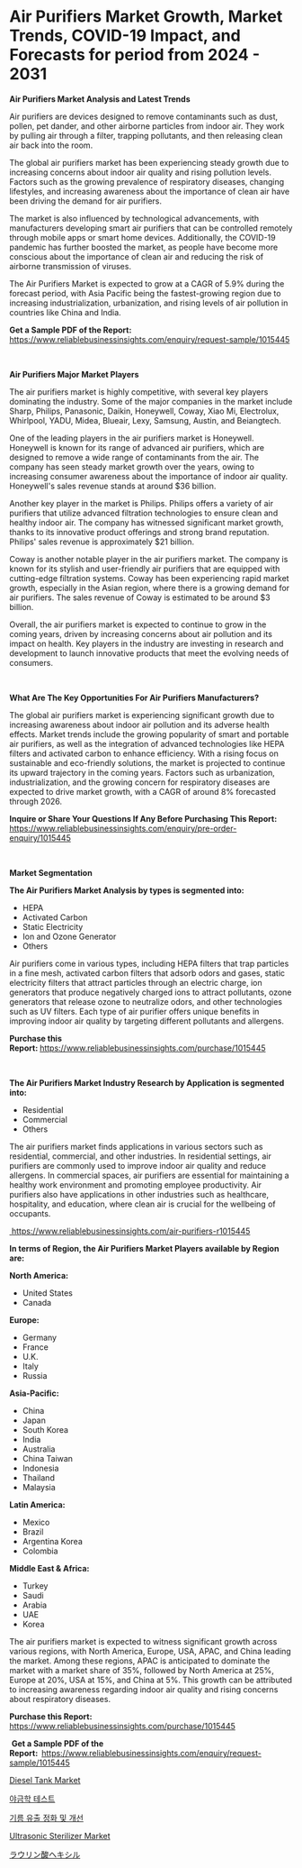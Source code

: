 <p><h1>Air Purifiers Market Growth, Market Trends, COVID-19 Impact, and Forecasts for period from 2024 - 2031</h1></p><p><strong>Air Purifiers Market Analysis and Latest Trends</strong></p>
<p><p>Air purifiers are devices designed to remove contaminants such as dust, pollen, pet dander, and other airborne particles from indoor air. They work by pulling air through a filter, trapping pollutants, and then releasing clean air back into the room.</p><p>The global air purifiers market has been experiencing steady growth due to increasing concerns about indoor air quality and rising pollution levels. Factors such as the growing prevalence of respiratory diseases, changing lifestyles, and increasing awareness about the importance of clean air have been driving the demand for air purifiers.</p><p>The market is also influenced by technological advancements, with manufacturers developing smart air purifiers that can be controlled remotely through mobile apps or smart home devices. Additionally, the COVID-19 pandemic has further boosted the market, as people have become more conscious about the importance of clean air and reducing the risk of airborne transmission of viruses.</p><p>The Air Purifiers Market is expected to grow at a CAGR of 5.9% during the forecast period, with Asia Pacific being the fastest-growing region due to increasing industrialization, urbanization, and rising levels of air pollution in countries like China and India.</p></p>
<p><strong>Get a Sample PDF of the Report:&nbsp;</strong> <a href="https://www.reliablebusinessinsights.com/enquiry/request-sample/1015445">https://www.reliablebusinessinsights.com/enquiry/request-sample/1015445</a></p>
<p>&nbsp;</p>
<p><strong>Air Purifiers Major Market Players</strong></p>
<p><p>The air purifiers market is highly competitive, with several key players dominating the industry. Some of the major companies in the market include Sharp, Philips, Panasonic, Daikin, Honeywell, Coway, Xiao Mi, Electrolux, Whirlpool, YADU, Midea, Blueair, Lexy, Samsung, Austin, and Beiangtech.</p><p>One of the leading players in the air purifiers market is Honeywell. Honeywell is known for its range of advanced air purifiers, which are designed to remove a wide range of contaminants from the air. The company has seen steady market growth over the years, owing to increasing consumer awareness about the importance of indoor air quality. Honeywell's sales revenue stands at around $36 billion.</p><p>Another key player in the market is Philips. Philips offers a variety of air purifiers that utilize advanced filtration technologies to ensure clean and healthy indoor air. The company has witnessed significant market growth, thanks to its innovative product offerings and strong brand reputation. Philips' sales revenue is approximately $21 billion.</p><p>Coway is another notable player in the air purifiers market. The company is known for its stylish and user-friendly air purifiers that are equipped with cutting-edge filtration systems. Coway has been experiencing rapid market growth, especially in the Asian region, where there is a growing demand for air purifiers. The sales revenue of Coway is estimated to be around $3 billion.</p><p>Overall, the air purifiers market is expected to continue to grow in the coming years, driven by increasing concerns about air pollution and its impact on health. Key players in the industry are investing in research and development to launch innovative products that meet the evolving needs of consumers.</p></p>
<p>&nbsp;</p>
<p><strong>What Are The Key Opportunities For Air Purifiers Manufacturers?</strong></p>
<p><p>The global air purifiers market is experiencing significant growth due to increasing awareness about indoor air pollution and its adverse health effects. Market trends include the growing popularity of smart and portable air purifiers, as well as the integration of advanced technologies like HEPA filters and activated carbon to enhance efficiency. With a rising focus on sustainable and eco-friendly solutions, the market is projected to continue its upward trajectory in the coming years. Factors such as urbanization, industrialization, and the growing concern for respiratory diseases are expected to drive market growth, with a CAGR of around 8% forecasted through 2026.</p></p>
<p><strong>Inquire or Share Your Questions If Any Before Purchasing This Report:</strong> <a href="https://www.reliablebusinessinsights.com/enquiry/pre-order-enquiry/1015445">https://www.reliablebusinessinsights.com/enquiry/pre-order-enquiry/1015445</a></p>
<p>&nbsp;</p>
<p><strong>Market Segmentation</strong></p>
<p><strong>The Air Purifiers Market Analysis by types is segmented into:</strong></p>
<p><ul><li>HEPA</li><li>Activated Carbon</li><li>Static Electricity</li><li>Ion and Ozone Generator</li><li>Others</li></ul></p>
<p><p>Air purifiers come in various types, including HEPA filters that trap particles in a fine mesh, activated carbon filters that adsorb odors and gases, static electricity filters that attract particles through an electric charge, ion generators that produce negatively charged ions to attract pollutants, ozone generators that release ozone to neutralize odors, and other technologies such as UV filters. Each type of air purifier offers unique benefits in improving indoor air quality by targeting different pollutants and allergens.</p></p>
<p><strong>Purchase this Report:&nbsp;</strong><a href="https://www.reliablebusinessinsights.com/purchase/1015445">https://www.reliablebusinessinsights.com/purchase/1015445</a></p>
<p>&nbsp;</p>
<p><strong>The Air Purifiers Market Industry Research by Application is segmented into:</strong></p>
<p><ul><li>Residential</li><li>Commercial</li><li>Others</li></ul></p>
<p><p>The air purifiers market finds applications in various sectors such as residential, commercial, and other industries. In residential settings, air purifiers are commonly used to improve indoor air quality and reduce allergens. In commercial spaces, air purifiers are essential for maintaining a healthy work environment and promoting employee productivity. Air purifiers also have applications in other industries such as healthcare, hospitality, and education, where clean air is crucial for the wellbeing of occupants.</p></p>
<p><a href="https://www.reliablebusinessinsights.com/air-purifiers-r1015445">&nbsp;https://www.reliablebusinessinsights.com/air-purifiers-r1015445</a></p>
<p><strong>In terms of Region, the Air Purifiers Market Players available by Region are:</strong></p>
<p>
    <p> <strong> North America: </strong>
        <ul>
            <li>United States</li>
            <li>Canada</li>
        </ul>
        </p> 
    <p> <strong> Europe: </strong>
        <ul>
            <li>Germany</li>
            <li>France</li>
            <li>U.K.</li>
            <li>Italy</li>
            <li>Russia</li>
        </ul>
        </p> 
    <p> <strong> Asia-Pacific: </strong>
        <ul>
            <li>China</li>
            <li>Japan</li>
            <li>South Korea</li>
            <li>India</li>
            <li>Australia</li>
            <li>China Taiwan</li>
            <li>Indonesia</li>
            <li>Thailand</li>
            <li>Malaysia</li>
        </ul>
        </p> 
    <p> <strong> Latin America: </strong>
        <ul>
            <li>Mexico</li>
            <li>Brazil</li>
            <li>Argentina Korea</li>
            <li>Colombia</li>
        </ul>
        </p> 
    <p> <strong> Middle East & Africa: </strong>
        <ul>
            <li>Turkey</li>
            <li>Saudi</li>
            <li>Arabia</li>
            <li>UAE</li>
            <li>Korea</li>
        </ul>
    </p>
    </p>
<p><p>The air purifiers market is expected to witness significant growth across various regions, with North America, Europe, USA, APAC, and China leading the market. Among these regions, APAC is anticipated to dominate the market with a market share of 35%, followed by North America at 25%, Europe at 20%, USA at 15%, and China at 5%. This growth can be attributed to increasing awareness regarding indoor air quality and rising concerns about respiratory diseases.</p></p>
<p><strong>Purchase this Report: </strong><a href="https://www.reliablebusinessinsights.com/purchase/1015445">https://www.reliablebusinessinsights.com/purchase/1015445</a></p>
<p>&nbsp;<strong>Get a Sample PDF of the Report:&nbsp;&nbsp;</strong><a href="https://www.reliablebusinessinsights.com/enquiry/request-sample/1015445">https://www.reliablebusinessinsights.com/enquiry/request-sample/1015445</a></p>
<p><strong></strong></p>
<p><p><a href="https://github.com/AdrianaPaucek2023/Market-Research-Report-List-1/blob/main/diesel-tank-market.md">Diesel Tank Market</a></p><p><a href="https://github.com/bvubpqd5241630/Market-Research-Report-List-2/blob/main/8469664171411.md">야금학 테스트</a></p><p><a href="https://github.com/ThomasElmes2022/Market-Research-Report-List-1/blob/main/4792772171410.md">기름 유출 정화 및 개선</a></p><p><a href="https://github.com/lorenzaSchmeler/Market-Research-Report-List-1/blob/main/ultrasonic-sterilizer-market.md">Ultrasonic Sterilizer Market</a></p><p><a href="https://github.com/deonnorth8/Market-Research-Report-List-1/blob/main/3994060159788.md">ラウリン酸ヘキシル</a></p></p>